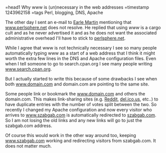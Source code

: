 =head1 Why www is (un)necessary in the web addresses
=timestamp 1243962158
=tags Perl, blogging, DNS, Apache

The other day I sent an e-mail to <a href="http://downlode.org/">Earle Martin</a> 
mentioning that www.perlsphere.net does not resolve.
He replied that using <i>www</i> is a cargo cult and as he never advertised it 
and as he does not want the associated administrative overhead I'll have to
stick to <a href="http://perlsphere.net/">perlsphere.net</a>.

While I agree that www is not technically necessary I see so many people 
automatically typing www as a start of a web address that I think it might worth the 
extra few lines in the DNS and Apache configuration files.
Even when I tell someone to go to search.cpan.org I see many people writing www.search.cpan.org.

But I actually started to write this because of some drawbacks I see when both
www.domain.com and domain.com are pointing to the same site.

Some people link or bookmark the www.domain.com and others the domain.com. This makes link-sharing 
sites (e.g. <a href="http://www.reddit.com/">Reddit</a>, 
<a href="http://delicious.com/">del.ico.us</a>, etc..)
to have duplicate entries with the number of votes split between the two. 
So recently I changed my Apache configuration and now every visitor who arrives to 
<a href="http://www.szabgab.com">www.szabgab.com</a> is automatically 
redirected to <a href="http://szabgab.com/">szabgab.com</a>. So I am not losing 
the old links and any new links will go to just the szabgab.com address.

Of course this would work in the other way around too, keeping www.szabgab.com working and
redirecting visitors from szabgab.com. It does not matter much.



